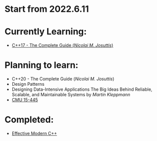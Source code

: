# Start from 2022.6.11

# Currently Learning:
- [C++17 - The Complete Guide (_Nicolai M. Josuttis_)](./cpp/c%2B%2B17/README.md)

# Planning to learn:
- C++20 - The Complete Guide (_Nicolai M. Josuttis_)
- Design Patterns
- Designing Data-Intensive Applications The Big Ideas Behind Reliable, Scalable, and Maintainable Systems by _Martin Kleppmann_
- [CMU 15-445](https://15445.courses.cs.cmu.edu/spring2023/)

# Completed:
- [Effective Modern C++](./cpp/effective-modern-c%2B%2B/README.md)
